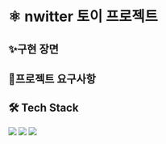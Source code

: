 # ⚛ nwitter 토이 프로젝트
## ✨구현 장면
## 📌프로젝트 요구사항
## 🛠 Tech Stack
<p>
<img src="https://img.shields.io/badge/Node.js-339933?style=flat-square&logo=Node.js&logoColor=white"/>
<img src="https://img.shields.io/badge/React-61DAFB?style=flat-square&logo=React&logoColor=white"/>
<img src="https://img.shields.io/badge/Firebase-FFCB2B?style=flat-square&logo=Firebase&logoColor=white"/>
</p>